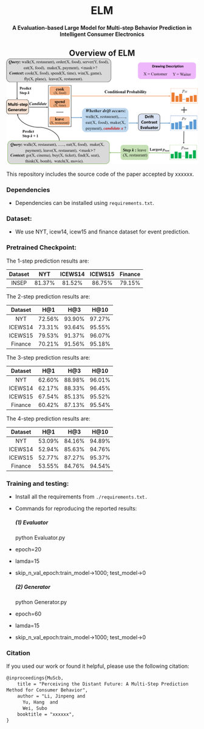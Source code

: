 ﻿<h1 align="center">
  ELM
</h1>

<h4 align="center">A Evaluation-based Large Model for Multi-step Behavior Prediction in Intelligent Consumer Electronics</h4>

<h2 align="center">
  Overview of ELM
  <img align="center"  src="./main.png" alt="...">
</h2>
This repository includes the source code of the paper accepted by xxxxxx. 

[//]: # ([**"A Evaluation-based Large Model for Multi-step Behavior Prediction in Intelligent Consumer Electronics".**]&#40;https://arxiv.org/abs/2209.07299&#41;)

### Dependencies

- Dependencies can be installed using `requirements.txt`.

### Dataset:

- We use NYT, icew14, icew15 and finance dataset for event prediction.
### Pretrained Checkpoint:
The 1-step prediction results are:

| Dataset |  NYT   | ICEWS14 | ICEWS15 | Finance | 
|:-------:|:------:|:-------:|:-------:|:-------:|
|  INSEP  | 81.37% | 81.52%  | 86.75%  | 79.15%  | 

The 2-step prediction results are:

| Dataset |  H@1   |  H@3   |  H@10  |
|:-------:|:------:|:------:|:------:|
|   NYT   | 72.56% | 93.90% | 97.27% |
| ICEWS14 | 73.31% | 93.64% | 95.55% |
| ICEWS15 | 79.53% | 91.37% | 96.07% |
| Finance | 70.21% | 91.56% | 95.18% |

The 3-step prediction results are:

| Dataset |  H@1   |  H@3   |  H@10  |
|:-------:|:------:|:------:|:------:|
|   NYT   | 62.60% | 88.98% | 96.01% |
| ICEWS14 | 62.17% | 88.33% | 96.45% |
| ICEWS15 | 67.54% | 85.13% | 95.52% |
| Finance | 60.42% | 87.13% | 95.54% |

The 4-step prediction results are:

| Dataset |  H@1   |  H@3   |  H@10  |
|:-------:|:------:|:------:|:------:|
|   NYT   | 53.09% | 84.16% | 94.89% |
| ICEWS14 | 52.94% | 85.63% | 94.76% |
| ICEWS15 | 52.77% | 87.27% | 95.37% |
| Finance | 53.55% | 84.76% | 94.54% |


### Training and testing:

- Install all the requirements from `./requirements.txt.`
- Commands for reproducing the reported results:
  ##### (1)  Evaluator
  python Evaluator.py 
- epoch=20
- lamda=15
- skip_n_val_epoch:train_model->1000; test_model->0
  
  ##### (2)  Generator
  python Generator.py 
- epoch=60
- lamda=15
- skip_n_val_epoch:train_model->1000; test_model->0


### Citation

If you used our work or found it helpful, please use the following citation:
```
@inproceedings{MuScb,
    title = "Perceiving the Distant Future: A Multi-Step Prediction Method for Consumer Behavior",
    author = "Li, Jinpeng and
      Yu, Hang  and
      Wei, Subo 
    booktitle = "xxxxxx",
}
```
